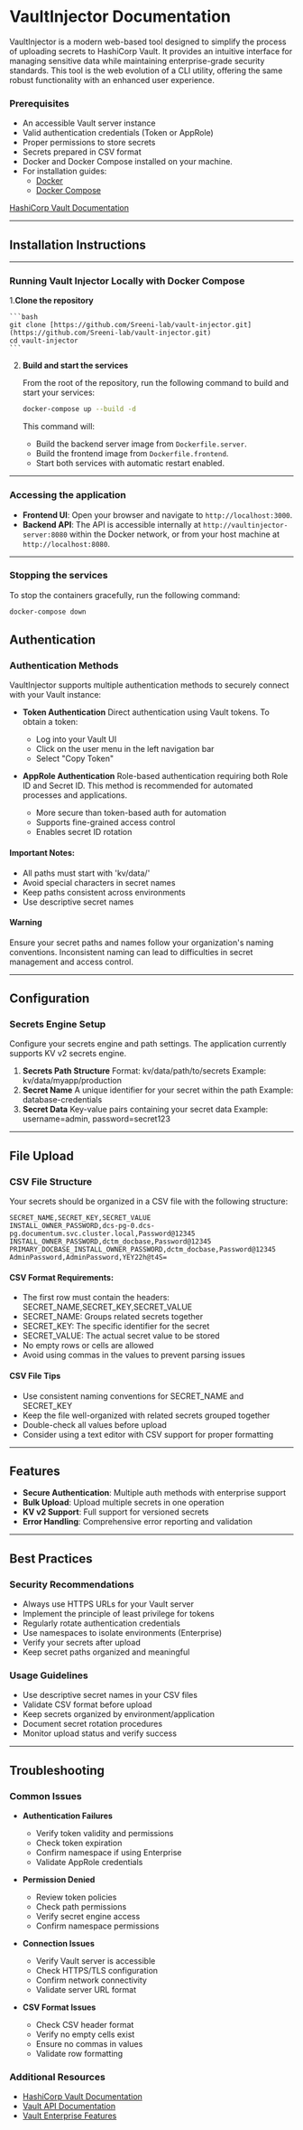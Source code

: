 # VaultInjector Documentation

VaultInjector is a modern web-based tool designed to simplify the process of uploading secrets to HashiCorp Vault. It provides an intuitive interface for managing sensitive data while maintaining enterprise-grade security standards. This tool is the web evolution of a CLI utility, offering the same robust functionality with an enhanced user experience.

### Prerequisites

  * An accessible Vault server instance
  * Valid authentication credentials (Token or AppRole)
  * Proper permissions to store secrets
  * Secrets prepared in CSV format
  * Docker and Docker Compose installed on your machine.  
  * For installation guides:  
    - [Docker](https://docs.docker.com/get-docker/)  
    - [Docker Compose](https://docs.docker.com/compose/install/)

[HashiCorp Vault Documentation](https://www.vaultproject.io/)

-----

## Installation Instructions

---
### Running Vault Injector Locally with Docker Compose

1.**Clone the repository**

    ```bash
    git clone [https://github.com/Sreeni-lab/vault-injector.git](https://github.com/Sreeni-lab/vault-injector.git)
    cd vault-injector
    ```

2.  **Build and start the services**

    From the root of the repository, run the following command to build and start your services:

    ```bash
    docker-compose up --build -d
    ```

    This command will:
    * Build the backend server image from `Dockerfile.server`.
    * Build the frontend image from `Dockerfile.frontend`.
    * Start both services with automatic restart enabled.

---

### Accessing the application

* **Frontend UI**: Open your browser and navigate to `http://localhost:3000`.
* **Backend API**: The API is accessible internally at `http://vaultinjector-server:8080` within the Docker network, or from your host machine at `http://localhost:8080`.

---

### Stopping the services

To stop the containers gracefully, run the following command:

```bash
docker-compose down
```

## Authentication

### Authentication Methods

VaultInjector supports multiple authentication methods to securely connect with your Vault instance:

  * **Token Authentication**
    Direct authentication using Vault tokens. To obtain a token:

      * Log into your Vault UI
      * Click on the user menu in the left navigation bar
      * Select "Copy Token"

  * **AppRole Authentication**
    Role-based authentication requiring both Role ID and Secret ID. This method is recommended for automated processes and applications.

      * More secure than token-based auth for automation
      * Supports fine-grained access control
      * Enables secret ID rotation

#### Important Notes:

  * All paths must start with 'kv/data/'
  * Avoid special characters in secret names
  * Keep paths consistent across environments
  * Use descriptive secret names

#### Warning

Ensure your secret paths and names follow your organization's naming conventions. Inconsistent naming can lead to difficulties in secret management and access control.

-----

## Configuration

### Secrets Engine Setup

Configure your secrets engine and path settings. The application currently supports KV v2 secrets engine.

1.  **Secrets Path Structure**
    Format: kv/data/path/to/secrets
    Example: kv/data/myapp/production
2.  **Secret Name**
    A unique identifier for your secret within the path
    Example: database-credentials
3.  **Secret Data**
    Key-value pairs containing your secret data
    Example: username=admin, password=secret123

-----

## File Upload

### CSV File Structure

Your secrets should be organized in a CSV file with the following structure:

```
SECRET_NAME,SECRET_KEY,SECRET_VALUE
INSTALL_OWNER_PASSWORD,dcs-pg-0.dcs-pg.documentum.svc.cluster.local,Password@12345
INSTALL_OWNER_PASSWORD,dctm_docbase,Password@12345
PRIMARY_DOCBASE_INSTALL_OWNER_PASSWORD,dctm_docbase,Password@12345
AdminPassword,AdminPassword,YEY22h@t4S=
```

#### CSV Format Requirements:

  * The first row must contain the headers: SECRET\_NAME,SECRET\_KEY,SECRET\_VALUE
  * SECRET\_NAME: Groups related secrets together
  * SECRET\_KEY: The specific identifier for the secret
  * SECRET\_VALUE: The actual secret value to be stored
  * No empty rows or cells are allowed
  * Avoid using commas in the values to prevent parsing issues

#### CSV File Tips

  * Use consistent naming conventions for SECRET\_NAME and SECRET\_KEY
  * Keep the file well-organized with related secrets grouped together
  * Double-check all values before upload
  * Consider using a text editor with CSV support for proper formatting

-----

## Features

  * **Secure Authentication**: Multiple auth methods with enterprise support
  * **Bulk Upload**: Upload multiple secrets in one operation
  * **KV v2 Support**: Full support for versioned secrets
  * **Error Handling**: Comprehensive error reporting and validation

-----

## Best Practices

### Security Recommendations

  * Always use HTTPS URLs for your Vault server
  * Implement the principle of least privilege for tokens
  * Regularly rotate authentication credentials
  * Use namespaces to isolate environments (Enterprise)
  * Verify your secrets after upload
  * Keep secret paths organized and meaningful

### Usage Guidelines

  * Use descriptive secret names in your CSV files
  * Validate CSV format before upload
  * Keep secrets organized by environment/application
  * Document secret rotation procedures
  * Monitor upload status and verify success

-----

## Troubleshooting

### Common Issues

  * **Authentication Failures**

      * Verify token validity and permissions
      * Check token expiration
      * Confirm namespace if using Enterprise
      * Validate AppRole credentials

  * **Permission Denied**

      * Review token policies
      * Check path permissions
      * Verify secret engine access
      * Confirm namespace permissions

  * **Connection Issues**

      * Verify Vault server is accessible
      * Check HTTPS/TLS configuration
      * Confirm network connectivity
      * Validate server URL format

  * **CSV Format Issues**

      * Check CSV header format
      * Verify no empty cells exist
      * Ensure no commas in values
      * Validate row formatting

### Additional Resources

  * [HashiCorp Vault Documentation](https://www.vaultproject.io/docs)
  * [Vault API Documentation](https://www.vaultproject.io/api-docs)
  * [Vault Enterprise Features](https://www.vaultproject.io/docs/enterprise)
